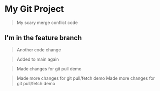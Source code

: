 # My Git Project

> My scary merge conflict code

## I'm in the feature branch

> Another code change

> Added to main again

> Made changes for git pull demo

> Made more changes for git pull/fetch demo
> Made more changes for git pull/fetch demo
